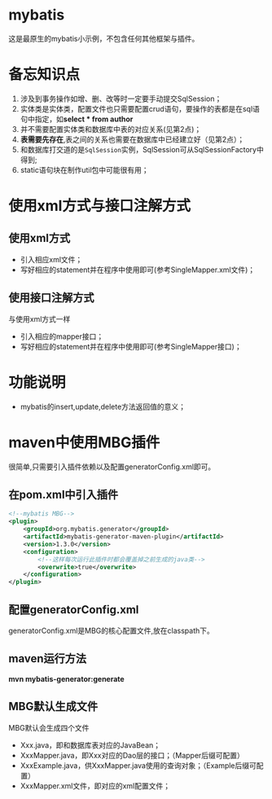 # mybatis
这是最原生的mybatis小示例，不包含任何其他框架与插件。

# 备忘知识点
1. 涉及到事务操作如增、删、改等时一定要手动提交SqlSession；
2. 实体类是实体类，配置文件也只需要配置crud语句，要操作的表都是在sql语句中指定，如**select * from author**
3. 并不需要配置实体类和数据库中表的对应关系(见第2点)；
4. **表需要先存在**,表之间的关系也需要在数据库中已经建立好（见第2点）；
5. 和数据库打交道的是`SqlSession`实例，SqlSession可从SqlSessionFactory中得到;
6. static语句块在制作util包中可能很有用；


# 使用xml方式与接口注解方式
## 使用xml方式
* 引入相应xml文件；
* 写好相应的statement并在程序中使用即可(参考SingleMapper.xml文件)；

## 使用接口注解方式
与使用xml方式一样
* 引入相应的mapper接口；
* 写好相应的statement并在程序中使用即可(参考SingleMapper接口)；

# 功能说明
* mybatis的insert,update,delete方法返回值的意义；

# maven中使用MBG插件
很简单,只需要引入插件依赖以及配置generatorConfig.xml即可。

## 在pom.xml中引入插件
```xml
<!--mybatis MBG-->
<plugin>
	<groupId>org.mybatis.generator</groupId>
	<artifactId>mybatis-generator-maven-plugin</artifactId>
	<version>1.3.0</version>
	<configuration>
		<!--这样每次运行此插件时都会覆盖掉之前生成的java类-->
		<overwrite>true</overwrite>
	</configuration>
</plugin>
```

## 配置generatorConfig.xml
generatorConfig.xml是MBG的核心配置文件,放在classpath下。

## maven运行方法

**mvn mybatis-generator:generate**

## MBG默认生成文件
MBG默认会生成四个文件
* Xxx.java，即和数据库表对应的JavaBean；
* XxxMapper.java，即Xxx对应的Dao层的接口；（Mapper后缀可配置）
* XxxExample.java，供XxxMapper.java使用的查询对象；（Example后缀可配置）
* XxxMapper.xml文件，即对应的xml配置文件；